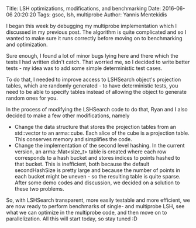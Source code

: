 Title: LSH optimizations, modifications, and benchmarking
Date: 2016-06-06 20:20:20
Tags: gsoc, lsh, multiprobe
Author: Yannis Mentekidis

I began this week by debugging my multiprobe implementation which I discussed in my previous post. The algorithm is quite complicated and so I wanted to make sure it runs correctly before moving on to benchmarking and optimization.

Sure enough, I found a lot of minor bugs lying here and there which the tests I had written didn't catch. That worried me, so I decided to write better tests - my idea was to add some simple deterministic test cases.

To do that, I needed to improve access to LSHSearch object's projection tables, which are randomly generated - to have deterministic tests, you need to be able to specify tables instead of allowing the object to generate random ones for you.

In the process of modifying the LSHSearch code to do that, Ryan and I also decided to make a few other modifications, namely

 * Change the data structure that stores the projection tables from an std::vector to an arma::cube. Each slice of the cube is a projection table. This conserves memory and simplifies the code.
 * Change the implementation of the second level hashing. In the current version, an arma::Mat<size_t> table is created where each row corresponds to a hash bucket and stores indices to points hashed to that bucket. This is inefficient, both because the default secondHashSize is pretty large and because the number of points in each bucket might be uneven - so the resulting table is quite sparse. After some demo codes and discussion, we decided on a solution to these two problems.

So, with LSHSearch transparent, more easily testable and more efficient, we are now ready to perform benchmarks of single- and multiprobe LSH, see what we can optimize in the multiprobe code, and then move on to parallelization. All this will start today, so stay tuned :D